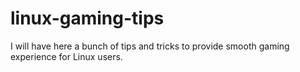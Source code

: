 # linux-gaming-tips
I will have here a bunch of tips and tricks to provide smooth gaming experience for Linux users.
